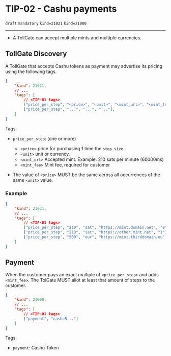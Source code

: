 # TIP-02 - Cashu payments
`draft` `mandatory` `kind=21021` `kind=21000`

---

- A TollGate can accept multiple mints and multiple currencies.

## TollGate Discovery

A TollGate that accepts Cashu tokens as payment may advertise its pricing using the following tags.

```json
{
    "kind": 21021,
    // ...
    "tags": [
        // <TIP-01 tags>
        ["price_per_step", "<price>", "<unit>", "<mint_url>", "<mint_fee>"],
        ["price_per_step", "...", "...", "..."],
    ]
}
```

Tags:
- `price_per_step`: (one or more)
	- `<price>` price for purchasing 1 time the `step_size`.
	- `<unit>` unit or currency.
	- `<mint_url>` Accepted mint. Example: 210 sats per minute (60000ms)
	- `<mint_fee>` Mint fee, required for customer

- The value of `<price>` MUST be the same across all occurrences of the same `<unit>` value.

### Example
```json
{
    "kind": 21021,
    // ...
    "tags": [
        // <TIP-01 tags>
        ["price_per_step", "210", "sat", "https://mint.domain.net", "0"],
        ["price_per_step", "210", "sat", "https://other.mint.net", "1"],
        ["price_per_step", "500", "eur", "https://mint.thirddomain.eu", "25"],
    ]
}
```

## Payment

When the customer pays an exact multiple of `<price_per_step>` and adds `<mint_fee>`. The TolGate MUST allot at least that amount of steps to the customer.

```json
{
	"kind": 21000,
	// ...
	"tags": [
		// <TIP-01 tags>
		["payment", "cashuB..."]
	]
}
```

Tags:
- `payment`: Cashu Token
